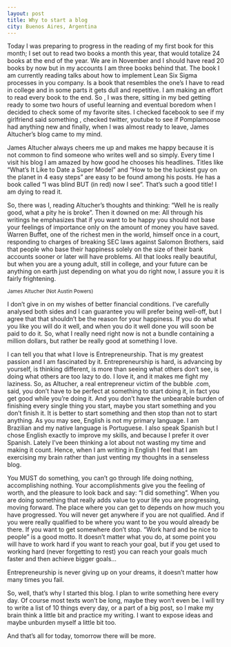 ```yaml
---
layout: post
title: Why to start a blog
city: Buenos Aires, Argentina
---
```


Today I was preparing to progress in the reading of my first book for this month; I set out to read two books a month this year, that would totalize 24 books at the end of the year. We are in November and I should have read 20 books by now but in my accounts I am three books behind that. The book I am currently reading talks about how to implement Lean Six Sigma processes in you company. Is a book that resembles the one’s I have to read in college and in some parts it gets dull and repetitive. I am making an effort to read every book to the end. So , I was there, sitting in my bed getting ready to some two hours of useful learning and eventual boredom when I decided to check some of my favorite sites. I checked facebook to see if my girlfriend said something , checked twitter, youtube to see if Pomplamoose had anything new and finally, when I was  almost ready to leave, James Altucher’s blog came to my mind.

James Altucher always cheers me up and makes me happy because it is not common to find someone who writes well and so simply. Every time I visit his blog I am amazed by how good he chooses his headlines. Titles like “What’s It Like to Date a Super Model” and “How to be the luckiest guy on the planet in 4 easy steps” are easy to be found among his posts. He has a book called “I was blind BUT (in red) now I see”. That’s such a good title! I am dying to read it.

So, there was I, reading Altucher’s thoughts and thinking: “Well he is really good, what a pity he is broke”. Then it downed on me: All through his writings he emphasizes that if you want to be happy you should not base your feelings of importance only on the amount of money you have saved. Warren Buffet, one of the richest men in the world, himself once in a court, responding to charges of breaking SEC laws against Salomon Brothers, said that people who base their happiness solely on the size of their bank accounts sooner or later will have problems. All that looks really beautiful, but when you are a young adult, still in college, and your future can be anything on earth just depending on what you do right now, I assure you it is fairly frightening.


<small>James Altucher (Not Austin Powers)</small>

I don’t give in on my wishes of better financial conditions. I’ve carefully analysed both sides and I can guarantee you will prefer being  well-off, but I agree that that shouldn’t be the reason for your happiness. If you do what you like you will do it well, and when you do it well done you will soon be paid to do it. So, what I really need right now is not a bundle containing a million dollars, but rather be really good at something I love.

I can tell you that what I love is Entrepreneurship. That is my greatest passion and I am fascinated by it. Entrepreneurship is hard, is advancing by yourself, is thinking different, is more than seeing what others don’t see, is doing what others are too lazy to do. I love it, and it makes me fight my laziness. So, as Altucher, a real entrepreneur victim of the bubble .com, said, you don’t have to be perfect at something to start doing it, in fact you get good while you’re doing it. And you don’t have the unbearable burden of finishing every single thing you start, maybe you start something and you don’t finish it. It is better to start something and then stop than not to start anything. As you may see, English is not my primary language. I am Brazilian and my native language is Portuguese. I also speak Spanish but I chose English exactly to improve my skills, and because I prefer it over Spanish. Lately I’ve been thinking a lot about not wasting my time and making it count. Hence, when I am writing in English I feel that I am exercising my brain rather than just venting my thoughts in a senseless blog.

You MUST do something, you can’t go through life doing nothing, accomplishing nothing. Your accomplishments give you the feeling of worth, and the pleasure to look back and say: “I did something”. When you are doing something that really adds value to your life you are progressing, moving forward. The place where you can get to depends on how much you have progressed. You will never get anywhere if you are not qualified. And if you were really qualified to be where you want to be you would already be there. If you want to get somewhere don’t stop. “Work hard and be nice to people” is a good motto. It doesn’t matter what you do, at some point you will have to work hard if you want to reach your goal, but if you get used to working hard (never forgetting to rest) you can reach your goals much faster and then achieve bigger goals…


Entrepreneurship is never giving up on your dreams, it doesn’t matter how many times you fail.

So, well, that’s why I started this blog. I plan to write something here every day. Of course most texts won’t be long, maybe they won’t even be. I will try to write a list of 10 things every day, or a part of a big post, so I make my brain think a little bit and practice my writing. I want to expose ideas and maybe unburden myself a little bit too.

And that’s all for today, tomorrow there will be more.

